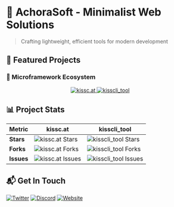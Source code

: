 # 🚀 AchoraSoft - Minimalist Web Solutions

> Crafting lightweight, efficient tools for modern development

## 🌟 Featured Projects

### 🔧 Microframework Ecosystem

<div align="center">
  <a href="https://github.com/AchoraSoft/kissc.at">
    <img src="https://github-readme-stats.vercel.app/api/pin/?username=AchoraSoft&repo=kissc.at&theme=radical&show_owner=true" alt="kissc.at">
  </a>
  <a href="https://github.com/AchoraSoft/kisscli_tool">
    <img src="https://github-readme-stats.vercel.app/api/pin/?username=AchoraSoft&repo=kisscli_tool&theme=radical&show_owner=true" alt="kisscli_tool">
  </a>
</div>

## 📊 Project Stats

| Metric | kissc.at | kisscli_tool |
|--------|----------|--------------|
| **Stars** | ![kissc.at Stars](https://img.shields.io/github/stars/AchoraSoft/kissc.at?style=flat-square) | ![kisscli_tool Stars](https://img.shields.io/github/stars/AchoraSoft/kisscli_tool?style=flat-square) |
| **Forks** | ![kissc.at Forks](https://img.shields.io/github/forks/AchoraSoft/kissc.at?style=flat-square) | ![kisscli_tool Forks](https://img.shields.io/github/forks/AchoraSoft/kisscli_tool?style=flat-square) |
| **Issues** | ![kissc.at Issues](https://img.shields.io/github/issues/AchoraSoft/kissc.at?style=flat-square) | ![kisscli_tool Issues](https://img.shields.io/github/issues/AchoraSoft/kisscli_tool?style=flat-square) |

## 📬 Get In Touch

[![Twitter](https://img.shields.io/badge/Twitter-1DA1F2?style=for-the-badge&logo=twitter&logoColor=white)](https://twitter.com/yourhandle)
[![Discord](https://img.shields.io/badge/Discord-5865F2?style=for-the-badge&logo=discord&logoColor=white)](https://discord.gg/yourinvite)
[![Website](https://img.shields.io/badge/Website-FF7139?style=for-the-badge&logo=firefox&logoColor=white)](https://yourwebsite.com)
